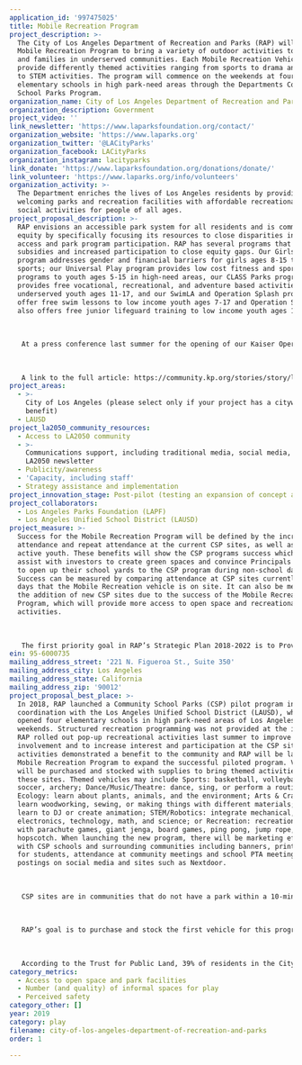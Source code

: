 ```yaml
---
application_id: '997475025'
title: Mobile Recreation Program
project_description: >-
  The City of Los Angeles Department of Recreation and Parks (RAP) will launch a
  Mobile Recreation Program to bring a variety of outdoor activities to children
  and families in underserved communities. Each Mobile Recreation Vehicle will
  provide differently themed activities ranging from sports to drama and dance
  to STEM activities. The program will commence on the weekends at four LAUSD
  elementary schools in high park-need areas through the Departments Community
  School Parks Program.
organization_name: City of Los Angeles Department of Recreation and Parks
organization_description: Government
project_video: ''
link_newsletter: 'https://www.laparksfoundation.org/contact/'
organization_website: 'https://www.laparks.org'
organization_twitter: '@LACityParks'
organization_facebook: LACityParks
organization_instagram: lacityparks
link_donate: 'https://www.laparksfoundation.org/donations/donate/'
link_volunteer: 'https://www.laparks.org/info/volunteers'
organization_activity: >-
  The Department enriches the lives of Los Angeles residents by providing safe,
  welcoming parks and recreation facilities with affordable recreational and
  social activities for people of all ages.
project_proposal_description: >-
  RAP envisions an accessible park system for all residents and is committed to
  equity by specifically focusing its resources to close disparities in park
  access and park program participation. RAP has several programs that focus on
  subsidies and increased participation to close equity gaps. Our Girls Play LA
  program addresses gender and financial barriers for girls ages 8-15 to play
  sports; our Universal Play program provides low cost fitness and sports
  programs to youth ages 5-15 in high-need areas, our CLASS Parks program
  provides free vocational, recreational, and adventure based activities to
  underserved youth ages 11-17, and our SwimLA and Operation Splash programs
  offer free swim lessons to low income youth ages 7-17 and Operation Splash
  also offers free junior lifeguard training to low income youth ages 10-17.
   
   
   
   At a press conference last summer for the opening of our Kaiser Operation Splash program, Kahlif Carter, 23, shared his inspirational story of how he went from having a fear of deep water at age 5-6, to enrolling in the Operation Splash program at age 10 for free swim lessons, and after taking the beginner swim class three times was able to conquer his fear, and went on to join the swim team, play water polo, and became a junior lifeguard. Today he is an employee of the Department as an open water lifeguard who oversees patron safety at our beach and lake facilities. 
   
   
   
   A link to the full article: https://community.kp.org/stories/story/low-income-youth-receive-free-swim-lessons-through-operation-splash
project_areas:
  - >-
    City of Los Angeles (please select only if your project has a citywide
    benefit)
  - LAUSD
project_la2050_community_resources:
  - Access to LA2050 community
  - >-
    Communications support, including traditional media, social media, and
    LA2050 newsletter
  - Publicity/awareness
  - 'Capacity, including staff'
  - Strategy assistance and implementation
project_innovation_stage: Post-pilot (testing an expansion of concept after initially successful pilot)
project_collaborators:
  - Los Angeles Parks Foundation (LAPF)
  - Los Angeles Unified School District (LAUSD)
project_measure: >-
  Success for the Mobile Recreation Program will be defined by the increase in
  attendance and repeat attendance at the current CSP sites, as well as healthy
  active youth. These benefits will show the CSP programs success which will
  assist with investors to create green spaces and convince Principals to agree
  to open up their school yards to the CSP program during non-school days.
  Success can be measured by comparing attendance at CSP sites currently with
  days that the Mobile Recreation vehicle is on site. It can also be measured by
  the addition of new CSP sites due to the success of the Mobile Recreation
  Program, which will provide more access to open space and recreational
  activities.
   
   
   
   The first priority goal in RAP’s Strategic Plan 2018-2022 is to Provide Safe and Accessible Parks because of the lack of park access, particularly in low-income communities, contributes to disparities in health outcomes throughout the City. This includes a metric to increase access to playgrounds and open space for 200,000 Angelenos living in the highest park-need areas, through the CSP program. Success of the Mobile Recreation Program will encourage additional LAUSD schools to join the CSP program, which will advance RAP’s 10-Minute Walk goals.
ein: 95-6000735
mailing_address_street: '221 N. Figueroa St., Suite 350'
mailing_address_city: Los Angeles
mailing_address_state: California
mailing_address_zip: '90012'
project_proposal_best_place: >-
  In 2018, RAP launched a Community School Parks (CSP) pilot program in
  coordination with the Los Angeles Unified School District (LAUSD), which
  opened four elementary schools in high park-need areas of Los Angeles on
  weekends. Structured recreation programming was not provided at the inception.
  RAP rolled out pop-up recreational activities last summer to improve community
  involvement and to increase interest and participation at the CSP sites. The
  activities demonstrated a benefit to the community and RAP will be launching a
  Mobile Recreation Program to expand the successful piloted program. Vehicles
  will be purchased and stocked with supplies to bring themed activities to
  these sites. Themed vehicles may include Sports: basketball, volleyball,
  soccer, archery; Dance/Music/Theatre: dance, sing, or perform a routine;
  Ecology: learn about plants, animals, and the environment; Arts & Crafts:
  learn woodworking, sewing, or making things with different materials; Cinema:
  learn to DJ or create animation; STEM/Robotics: integrate mechanical,
  electronics, technology, math, and science; or Recreation: recreational play
  with parachute games, giant jenga, board games, ping pong, jump rope,
  hopscotch. When launching the new program, there will be marketing efforts
  with CSP schools and surrounding communities including banners, printed flyers
  for students, attendance at community meetings and school PTA meetings, and
  postings on social media and sites such as Nextdoor.
   
   
   
   CSP sites are in communities that do not have a park within a 10-minute walk from their home. According to the U.S. Census Bureau’s 2017 American Community Survey, the total number of children under 18 residing in the zip codes of the four CSP schools is 56,255, with the average ethnicities of the four communities being 55.8% Latino, 21.0% Asian, 11.1% African-American, 10.2% Caucasian, and 1.9% Other.
   
   
   
   RAP’s goal is to purchase and stock the first vehicle for this program by summer 2019 utilizing the current CSP budget. The LA2050 grant would assist with funding a second themed vehicle and supplies. These mobile recreation vehicles would rotate among the CSP schools on weekends and school breaks; beginning Fall 2019 they could expand to being utilized for after school programs and future CSP schools, as well as pocket parks that have no recreational programming.
   
   
   
   According to the Trust for Public Land, 39% of residents in the City of Los Angeles do not live within a ten minute walk or ½ mile from a park. Los Angeles has disparities in access to quality open space, recreation programs, and facilities, which have been found to disproportionately impact low income communities and communities of color. Opening LAUSD playgrounds on the weekend was the first step to creating access to open spaces in needed communities. Adding a Mobile Recreation Program to the CSP sites will create access to recreational and social activities that will attract children and families to join the fun and stay active.
category_metrics:
  - Access to open space and park facilities
  - Number (and quality) of informal spaces for play
  - Perceived safety
category_other: []
year: 2019
category: play
filename: city-of-los-angeles-department-of-recreation-and-parks
order: 1

---
```

